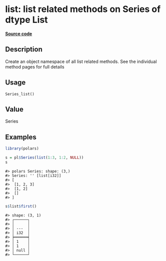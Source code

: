 
# list: list related methods on Series of dtype List

[**Source code**](https://github.com/pola-rs/r-polars/tree/4c60e4ba5981c539b9639261157303d78f545b69/R/series__series.R#L908)

## Description

Create an object namespace of all list related methods. See the
individual method pages for full details

## Usage

<pre><code class='language-R'>Series_list()
</code></pre>

## Value

Series

## Examples

``` r
library(polars)

s = pl$Series(list(1:3, 1:2, NULL))
s
```

    #> polars Series: shape: (3,)
    #> Series: '' [list[i32]]
    #> [
    #>  [1, 2, 3]
    #>  [1, 2]
    #>  []
    #> ]

``` r
s$list$first()
```

    #> shape: (3, 1)
    #> ┌──────┐
    #> │      │
    #> │ ---  │
    #> │ i32  │
    #> ╞══════╡
    #> │ 1    │
    #> │ 1    │
    #> │ null │
    #> └──────┘
